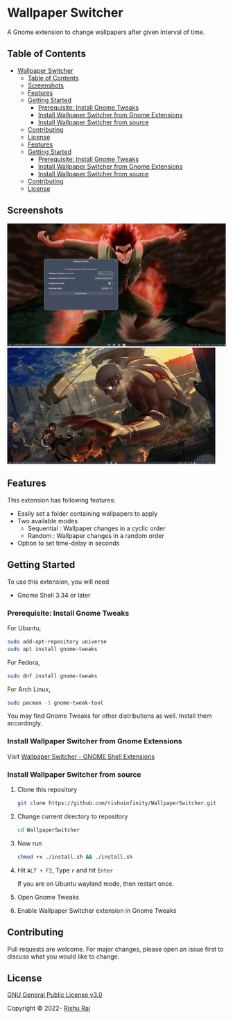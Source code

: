 # Wallpaper Switcher

A Gnome extension to change wallpapers after given interval of time.

## Table of Contents

- [Wallpaper Switcher](#wallpaper-switcher)
  - [Table of Contents](#table-of-contents)
  - [Screenshots](#screenshots)
  - [Features](#features)
  - [Getting Started](#getting-started)
    - [Prerequisite: Install Gnome Tweaks](#prerequisite-install-gnome-tweaks)
    - [Install Wallpaper Switcher from Gnome Extensions](#install-wallpaper-switcher-from-gnome-extensions)
    - [Install Wallpaper Switcher from source](#install-wallpaper-switcher-from-source)
  - [Contributing](#contributing)
  - [License](#license)
  <!-- - [Updates](#updates) -->
  - [Features](#features)
  - [Getting Started](#getting-started)
    - [Prerequisite: Install Gnome Tweaks](#prerequisite-install-gnome-tweaks)
    - [Install Wallpaper Switcher from Gnome Extensions](#install-wallpaper-switcher-from-gnome-extensions)
    - [Install Wallpaper Switcher from source](#install-wallpaper-switcher-from-source)
  - [Contributing](#contributing)
  <!-- - [Thanks to](#thanks-to) -->
  - [License](#license)

## Screenshots

![Screenshot](screenshots/1.png)
![Screenshot](screenshots/2.gif)
<!-- ![Screenshot](screenshots/4.png)
![Screenshot](screenshots/3.png)
![Screenshot](screenshots/2.png)
![Screenshot](screenshots/setting.png) -->

<!-- ## Updates

The new release packs the following new features.

* Added settings for more customization options.
  * You can now choose which side you want your widget to be located.
  * Choose whow much to display 
  * Reset the data used info manually from settings
* Better implemented code. -->

## Features

This extension has following features:

* Easily set a folder containing wallpapers to apply
* Two available modes
  * Sequential : Wallpaper changes in a cyclic order
  * Random : Wallpaper changes in a random order
* Option to set time-delay in seconds

## Getting Started

To use this extension, you will need

- Gnome Shell 3.34 or later

### Prerequisite: Install Gnome Tweaks

For Ubuntu,

```bash
sudo add-apt-repository universe
sudo apt install gnome-tweaks
```

For Fedora,

```bash
sudo dnf install gnome-tweaks
```

For Arch Linux,

```bash
sudo pacman -S gnome-tweak-tool
```

You may find Gnome Tweaks for other distributions as well. Install them accordingly.

### Install Wallpaper Switcher from Gnome Extensions

Visit [Wallpaper Switcher - GNOME Shell Extensions](https://extensions.gnome.org/extension/4585/wallpaper-switcher/) 

### Install Wallpaper Switcher from source

1. Clone this repository

   ```bash
   git clone https://github.com/rishuinfinity/WallpaperSwitcher.git
   ```

2. Change current directory to repository

   ```bash
   cd WallpaperSwitcher
   ```

3. Now run

   ```bash
   chmod +x ./install.sh && ./install.sh
   ```

4. Hit `ALT + F2`, Type `r` and hit `Enter`
   
   If you are on Ubuntu wayland mode, then restart once.

5. Open Gnome Tweaks 

6. Enable Wallpaper Switcher extension in Gnome Tweaks

## Contributing

Pull requests are welcome. For major changes, please open an issue first to discuss what you would like to change.

<!-- ## Thanks to

- This project is modified from [Internet Speed Meter](https://github.com/AlShakib/InternetSpeedMeter) by [Al Shakib](https://alshakib.dev) -->

## License

[GNU General Public License v3.0](LICENSE)

Copyright © 2022- [Rishu Raj](https://github.com/rishuinfinity)
